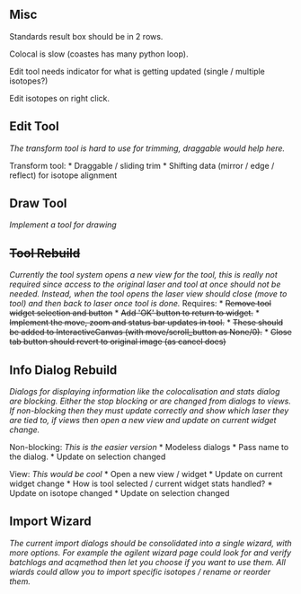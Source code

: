 Misc
----
Standards result box should be in 2 rows.

Colocal is slow (coastes has many python loop).

Edit tool needs indicator for what is getting updated (single / multiple isotopes?)

Edit isotopes on right click.


Edit Tool
---------
_The transform tool is hard to use for trimming, draggable would help here._

Transform tool:
    * Draggable / sliding trim
    * Shifting data (mirror / edge / reflect) for isotope alignment


Draw Tool
---------
_Implement a tool for drawing_


~~Tool Rebuild~~
------------
_Currently the tool system opens a new view for the tool, this is really not required since access to the original laser and tool at once should not be needed. Instead, when the tool opens the laser view should close (move to tool) and then back to laser once tool is done._
Requires:
    * ~~Remove tool widget selection and button~~
    * ~~Add 'OK' button to return to widget.~~
    * ~~Implement the move, zoom and status bar updates in tool.~~
        * ~~These should be added to InteractiveCanvas (with move/scroll_button as None/0).~~
    * ~~Close tab button should revert to original image (as cancel does)~~

Info Dialog Rebuild
-------------------
_Dialogs for displaying information like the colocalisation and stats dialog are blocking. Either the stop blocking or are changed from dialogs to views. If non-blocking then they must update correctly and show which laser they are tied to, if views then open a new view and update on current widget change._

Non-blocking:
    _This is the easier version_
    * Modeless dialogs
    * Pass name to the dialog.
    * Update on selection changed

View:
    _This would be cool_
    * Open a new view / widget
    * Update on current widget change
        * How is tool selected / current widget stats handled?
    * Update on isotope changed
    * Update on selection changed

Import Wizard
-------------
_The current import dialogs should be consolidated into a single wizard, with more options. For example the agilent wizard page could look for and verify batchlogs and acqmethod then let you choose if you want to use them. All wiards could allow you to import specific isotopes / rename or reorder them._
